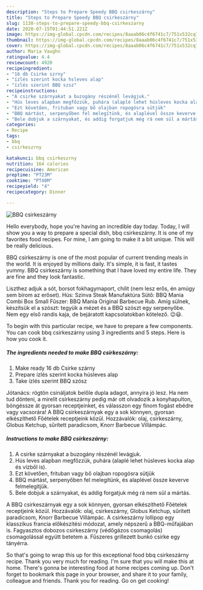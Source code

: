 ```yaml
---
description: "Steps to Prepare Speedy BBQ csirkeszárny"
title: "Steps to Prepare Speedy BBQ csirkeszárny"
slug: 1138-steps-to-prepare-speedy-bbq-csirkeszarny
date: 2020-07-15T01:44:51.221Z
image: https://img-global.cpcdn.com/recipes/8aaab06c4f6741c7/751x532cq70/bbq-csirkeszarny-recept-foto.jpg
thumbnail: https://img-global.cpcdn.com/recipes/8aaab06c4f6741c7/751x532cq70/bbq-csirkeszarny-recept-foto.jpg
cover: https://img-global.cpcdn.com/recipes/8aaab06c4f6741c7/751x532cq70/bbq-csirkeszarny-recept-foto.jpg
author: Maria Vaughn
ratingvalue: 4.4
reviewcount: 4920
recipeingredient:
- "16 db Csirke szrny"
- "ízlés szerint kocka hsleves alap"
- "ízlés szerint BBQ szsz"
recipeinstructions:
- "A csirke szárnyakat a buzogány részénél levágjuk."
- "Hús leves alapban megfőzzük, puhára (alaplé lehet húsleves kocka alap és vízből is)."
- "Ezt követően, frituban vagy bő olajban ropogósra sütjük"
- "BBQ mártást, serpenyőben fel melegítünk, és alaplével össze keverve felmelegítjük."
- "Bele dobjuk a szárnyakat, és addig forgatjuk még rá nem sül a mártás."
categories:
- Recipe
tags:
- bbq
- csirkeszrny

katakunci: bbq csirkeszrny 
nutrition: 164 calories
recipecuisine: American
preptime: "PT23M"
cooktime: "PT40M"
recipeyield: "4"
recipecategory: Dinner

---
```



![BBQ csirkeszárny](https://img-global.cpcdn.com/recipes/8aaab06c4f6741c7/751x532cq70/bbq-csirkeszarny-recept-foto.jpg)

Hello everybody, hope you're having an incredible day today. Today, I will show you a way to prepare a special dish, bbq csirkeszárny. It is one of my favorites food recipes. For mine, I am going to make it a bit unique. This will be really delicious.

BBQ csirkeszárny is one of the most popular of current trending meals in the world. It is enjoyed by millions daily. It's simple, it is fast, it tastes yummy. BBQ csirkeszárny is something that I have loved my entire life. They are fine and they look fantastic.

Liszthez adjuk a sót, borsot fokhagymaport, chilit (nem lesz erős, én amúgy sem bírom az erőset). Hús: Szinva Steak Manufaktúra Sütő: BBQ Mania Combi Box Small Fűszer: BBQ Mania Original Barbecue Rub. Amíg sülnek, készítsük el a szószt: tegyük a mézet és a BBQ szószt egy serpenyőbe. Nem egy első randis kaja, de bejáratott kapcsolatokban kötelező. 😉😃.


To begin with this particular recipe, we have to prepare a few components. You can cook bbq csirkeszárny using 3 ingredients and 5 steps. Here is how you cook it.

<!--inarticleads1-->

##### The ingredients needed to make BBQ csirkeszárny:

1. Make ready 16 db Csirke szárny
1. Prepare ízlés szerint kocka húsleves alap
1. Take ízlés szerint BBQ szósz


Jótanács: rögtön csináljatok belőle dupla adagot, annyira jó lesz. Ha nem tud dönteni, a mirelit csirkeszárny pedig már ott olvadozik a konyhapulton, böngéssze át gyorsan receptjeinket, és válasszon egy finom fogást ebédre vagy vacsorára! A BBQ csirkeszárnyak egy a sok könnyen, gyorsan elkészíthető Főételek receptjeink közül. Hozzávalók: olaj, csirkeszárny, Globus Ketchup, sűrített paradicsom, Knorr Barbecue Villámpác. 

<!--inarticleads2-->

##### Instructions to make BBQ csirkeszárny:

1. A csirke szárnyakat a buzogány részénél levágjuk.
1. Hús leves alapban megfőzzük, puhára (alaplé lehet húsleves kocka alap és vízből is).
1. Ezt követően, frituban vagy bő olajban ropogósra sütjük
1. BBQ mártást, serpenyőben fel melegítünk, és alaplével össze keverve felmelegítjük.
1. Bele dobjuk a szárnyakat, és addig forgatjuk még rá nem sül a mártás.


A BBQ csirkeszárnyak egy a sok könnyen, gyorsan elkészíthető Főételek receptjeink közül. Hozzávalók: olaj, csirkeszárny, Globus Ketchup, sűrített paradicsom, Knorr Barbecue Villámpác. A csirkeszárny lollipop egy klasszikus francia előkészítési módozat, amely népszerű a BBQ-műfajában is. Fagyasztos dobozos csirkeszárny (védőgázos csomagolás) csomagolással együtt betetem a. Fűszeres grillezett bunkó csirke egy tányérra. 

So that's going to wrap this up for this exceptional food bbq csirkeszárny recipe. Thank you very much for reading. I'm sure that you will make this at home. There's gonna be interesting food at home recipes coming up. Don't forget to bookmark this page in your browser, and share it to your family, colleague and friends. Thank you for reading. Go on get cooking!
